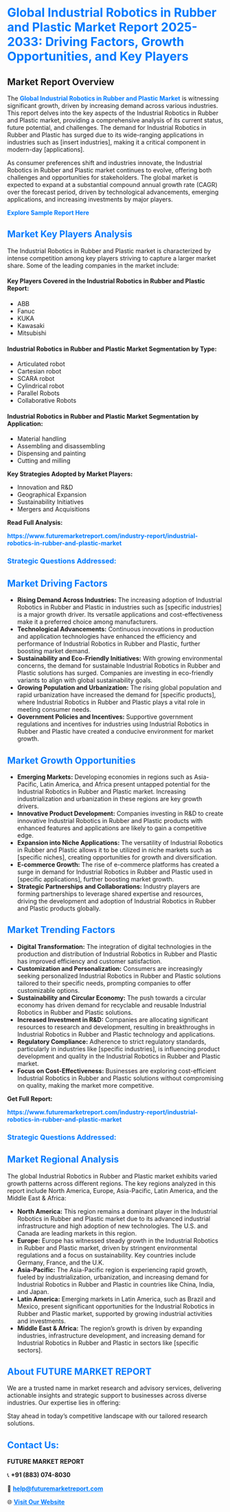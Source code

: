 <h1 style="color: #007BFF;">Global Industrial Robotics in Rubber and Plastic Market Report 2025-2033: Driving Factors, Growth Opportunities, and Key Players</h1>

<section id="overview">
<h2>Market Report Overview</h2>
<p>The <a href="https://www.futuremarketreport.com/industry-report/industrial-robotics-in-rubber-and-plastic-market" style="color: #007BFF; text-decoration: none;"><strong>Global Industrial Robotics in Rubber and Plastic Market</strong></a> is witnessing significant growth, driven by increasing demand across various industries. This report delves into the key aspects of the Industrial Robotics in Rubber and Plastic market, providing a comprehensive analysis of its current status, future potential, and challenges. The demand for Industrial Robotics in Rubber and Plastic has surged due to its wide-ranging applications in industries such as [insert industries], making it a critical component in modern-day [applications].</p>
<p>As consumer preferences shift and industries innovate, the Industrial Robotics in Rubber and Plastic market continues to evolve, offering both challenges and opportunities for stakeholders. The global market is expected to expand at a substantial compound annual growth rate (CAGR) over the forecast period, driven by technological advancements, emerging applications, and increasing investments by major players.</p>
</section>

<section id="overview">
<p><a href="https://www.futuremarketreport.com/request-sample/reportId=63286" style="color: #007BFF; text-decoration: none;"><strong>Explore Sample Report Here</strong></a></p>
</section>

<section id="key-players">
<h2 style="color: #007BFF;">Market Key Players Analysis</h2>
<p>The Industrial Robotics in Rubber and Plastic market is characterized by intense competition among key players striving to capture a larger market share. Some of the leading companies in the market include:</p>
<h4>Key Players Covered in the Industrial Robotics in Rubber and Plastic Report:</h4>
<ul><li>ABB</li><li>Fanuc</li><li>KUKA</li><li>Kawasaki</li><li>Mitsubishi</li></ul>
<h4>Industrial Robotics in Rubber and Plastic Market Segmentation by Type:</h4>
<ul><li>Articulated robot</li><li>Cartesian robot</li><li>SCARA robot</li><li>Cylindrical robot</li><li>Parallel Robots</li><li>Collaborative Robots</li></ul>

<h4>Industrial Robotics in Rubber and Plastic Market Segmentation by Application:</h4>
<ul><li>Material handling</li><li>Assembling and disassembling</li><li>Dispensing and painting</li><li>Cutting and milling</li></ul>
<p><strong>Key Strategies Adopted by Market Players:</strong></p>
<ul>
<li>Innovation and R&D</li>
<li>Geographical Expansion</li>
<li>Sustainability Initiatives</li>
<li>Mergers and Acquisitions</li>
</ul>
</section>

<section>
<p><strong>Read Full Analysis: </strong></p><a href="https://www.futuremarketreport.com/industry-report/industrial-robotics-in-rubber-and-plastic-market" style="color: #007BFF; text-decoration: none;"><strong>https://www.futuremarketreport.com/industry-report/industrial-robotics-in-rubber-and-plastic-market</strong></a>
<h3 style="color: #007BFF;">Strategic Questions Addressed:</h3>
</section>

<section id="driving-factors">
<h2 style="color: #007BFF;">Market Driving Factors</h2>
<ul>
<li><strong>Rising Demand Across Industries:</strong> The increasing adoption of Industrial Robotics in Rubber and Plastic in industries such as [specific industries] is a major growth driver. Its versatile applications and cost-effectiveness make it a preferred choice among manufacturers.</li>
<li><strong>Technological Advancements:</strong> Continuous innovations in production and application technologies have enhanced the efficiency and performance of Industrial Robotics in Rubber and Plastic, further boosting market demand.</li>
<li><strong>Sustainability and Eco-Friendly Initiatives:</strong> With growing environmental concerns, the demand for sustainable Industrial Robotics in Rubber and Plastic solutions has surged. Companies are investing in eco-friendly variants to align with global sustainability goals.</li>
<li><strong>Growing Population and Urbanization:</strong> The rising global population and rapid urbanization have increased the demand for [specific products], where Industrial Robotics in Rubber and Plastic plays a vital role in meeting consumer needs.</li>
<li><strong>Government Policies and Incentives:</strong> Supportive government regulations and incentives for industries using Industrial Robotics in Rubber and Plastic have created a conducive environment for market growth.</li>
</ul>
</section>

<section id="growth-opportunities">
<h2 style="color: #007BFF;">Market Growth Opportunities</h2>
<ul>
<li><strong>Emerging Markets:</strong> Developing economies in regions such as Asia-Pacific, Latin America, and Africa present untapped potential for the Industrial Robotics in Rubber and Plastic market. Increasing industrialization and urbanization in these regions are key growth drivers.</li>
<li><strong>Innovative Product Development:</strong> Companies investing in R&D to create innovative Industrial Robotics in Rubber and Plastic products with enhanced features and applications are likely to gain a competitive edge.</li>
<li><strong>Expansion into Niche Applications:</strong> The versatility of Industrial Robotics in Rubber and Plastic allows it to be utilized in niche markets such as [specific niches], creating opportunities for growth and diversification.</li>
<li><strong>E-commerce Growth:</strong> The rise of e-commerce platforms has created a surge in demand for Industrial Robotics in Rubber and Plastic used in [specific applications], further boosting market growth.</li>
<li><strong>Strategic Partnerships and Collaborations:</strong> Industry players are forming partnerships to leverage shared expertise and resources, driving the development and adoption of Industrial Robotics in Rubber and Plastic products globally.</li>
</ul>
</section>

<section id="trending-factors">
<h2 style="color: #007BFF;">Market Trending Factors</h2>
<ul>
<li><strong>Digital Transformation:</strong> The integration of digital technologies in the production and distribution of Industrial Robotics in Rubber and Plastic has improved efficiency and customer satisfaction.</li>
<li><strong>Customization and Personalization:</strong> Consumers are increasingly seeking personalized Industrial Robotics in Rubber and Plastic solutions tailored to their specific needs, prompting companies to offer customizable options.</li>
<li><strong>Sustainability and Circular Economy:</strong> The push towards a circular economy has driven demand for recyclable and reusable Industrial Robotics in Rubber and Plastic solutions.</li>
<li><strong>Increased Investment in R&D:</strong> Companies are allocating significant resources to research and development, resulting in breakthroughs in Industrial Robotics in Rubber and Plastic technology and applications.</li>
<li><strong>Regulatory Compliance:</strong> Adherence to strict regulatory standards, particularly in industries like [specific industries], is influencing product development and quality in the Industrial Robotics in Rubber and Plastic market.</li>
<li><strong>Focus on Cost-Effectiveness:</strong> Businesses are exploring cost-efficient Industrial Robotics in Rubber and Plastic solutions without compromising on quality, making the market more competitive.</li>
</ul>
</section>

<section>
<p><strong>Get Full Report: </strong></p><a href="https://www.futuremarketreport.com/industry-report/industrial-robotics-in-rubber-and-plastic-market" style="color: #007BFF; text-decoration: none;"><strong>https://www.futuremarketreport.com/industry-report/industrial-robotics-in-rubber-and-plastic-market</strong></a>
<h3 style="color: #007BFF;">Strategic Questions Addressed:</h3>
</section>


<section id="regional-analysis">
<h2 style="color: #007BFF;">Market Regional Analysis</h2>
<p>The global Industrial Robotics in Rubber and Plastic market exhibits varied growth patterns across different regions. The key regions analyzed in this report include North America, Europe, Asia-Pacific, Latin America, and the Middle East & Africa:</p>
<ul>
<li><strong>North America:</strong> This region remains a dominant player in the Industrial Robotics in Rubber and Plastic market due to its advanced industrial infrastructure and high adoption of new technologies. The U.S. and Canada are leading markets in this region.</li>
<li><strong>Europe:</strong> Europe has witnessed steady growth in the Industrial Robotics in Rubber and Plastic market, driven by stringent environmental regulations and a focus on sustainability. Key countries include Germany, France, and the U.K.</li>
<li><strong>Asia-Pacific:</strong> The Asia-Pacific region is experiencing rapid growth, fueled by industrialization, urbanization, and increasing demand for Industrial Robotics in Rubber and Plastic in countries like China, India, and Japan.</li>
<li><strong>Latin America:</strong> Emerging markets in Latin America, such as Brazil and Mexico, present significant opportunities for the Industrial Robotics in Rubber and Plastic market, supported by growing industrial activities and investments.</li>
<li><strong>Middle East & Africa:</strong> The region’s growth is driven by expanding industries, infrastructure development, and increasing demand for Industrial Robotics in Rubber and Plastic in sectors like [specific sectors].</li>
</ul>
</section>

<footer>
<h2 style="color: #007BFF;">About FUTURE MARKET REPORT</h2>
<p>We are a trusted name in market research and advisory services, delivering actionable insights and strategic support to businesses across diverse industries. Our expertise lies in offering:</p>

<p>Stay ahead in today’s competitive landscape with our tailored research solutions.</p>

<h2 style="color: #007BFF;">Contact Us:</h2>
<p><strong>FUTURE MARKET REPORT</strong></p>
<p>📞 <strong>+91 (883) 074-8030</strong></p>
<p>📧 <strong><a href="mailto:help@futuremarketreport.com" style="color: #007BFF;">help@futuremarketreport.com</a></strong></p>
<p>🌐 <strong><a href="https://www.futuremarketreport.com/" style="color: #007BFF;">Visit Our Website</a></strong></p>
</footer>
